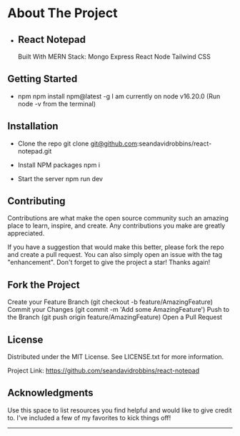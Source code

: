 # About The Project

- ## React Notepad

  Built With MERN Stack:
  Mongo
  Express
  React
  Node
  Tailwind CSS

## Getting Started

- npm
  npm install npm@latest -g
  I am currently on node v16.20.0 (Run node -v from the terminal)

## Installation

- Clone the repo
  git clone <git@github.com>:seandavidrobbins/react-notepad.git

- Install NPM packages
  npm i

- Start the server
  npm run dev

## Contributing

Contributions are what make the open source community such an amazing place to learn, inspire, and create. Any contributions you make are greatly appreciated.

If you have a suggestion that would make this better, please fork the repo and create a pull request. You can also simply open an issue with the tag "enhancement". Don't forget to give the project a star! Thanks again!

## Fork the Project

Create your Feature Branch (git checkout -b feature/AmazingFeature)
Commit your Changes (git commit -m 'Add some AmazingFeature')
Push to the Branch (git push origin feature/AmazingFeature)
Open a Pull Request

## License

Distributed under the MIT License. See LICENSE.txt for more information.

Project Link: <https://github.com/seandavidrobbins/react-notepad>

## Acknowledgments

Use this space to list resources you find helpful and would like to give credit to. I've included a few of my favorites to kick things off!

---
